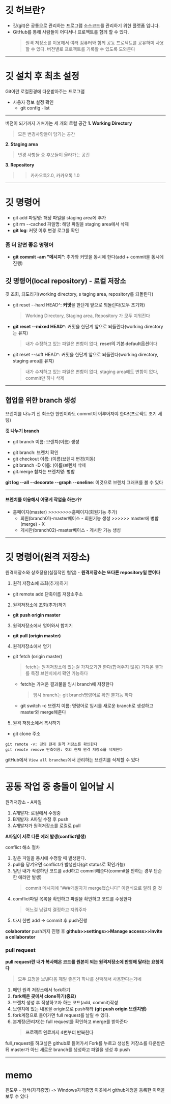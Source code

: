 # 깃 허브란?

- 깃(git)은 공통으로 관리하는 프로그램 소스코드를 관리하기 위한 플랫폼 입니다.
- GitHub를 통해 사람들이 어디서나 프로젝트를 함께 할 수 있다.
  > 원격 저장소를 이용해서 여러 컴퓨터와 함께 공동 프로젝트를 공유하며 사용할 수 있다.
  > 버전별로 프로젝트를 기록할 수 있도록 도와준다

---

# 깃 설치 후 최초 설정

Git이란 로컬환경에 다운받아주는 프로그램

- 사용자 정보 설정 확인
  - git config -list

---

버전이 되기까지 거쳐가는 세 개의 로컬 공간
**1. Working Directory**

> 모든 변경사항들이 담기는 공간

**2. Staging area**

> 변경 사항들 중 후보들이 올라가는 공간

**3. Repository**

> > 카카오톡2.0, 카카오톡 1.0

---

# 깃 명령어

- git add 파일명: 해당 파일을 staging area에 추가
- git rm --cached 파일명: 해당 파일을 staging area에서 삭제
- **git log**: 커밋 이후 변경 로그를 확인

### 좀 더 알면 좋은 명령어

- **git commit -am "메시지"**: 추가와 커밋을 동시에 한다(add + commit을 동시에 진행)

## 깃 명령어(local repository) - 로컬 저장소

깃 조회, 되도리기(working directory, s taging area, repository를 되돌린다)

- git reset --hard HEAD^: **커밋**을 한단계 앞으로 되돌린다(모두 초기화)
  > Working Directory, Staging area, Repository 가 모두 지워진다
- **git reset --mixed HEAD^**: 커밋을 한단계 앞으로 되돌린다(working directory는 유지)
  > 내가 수정하고 있는 파일은 변함이 없다, **reset의 기본 default옵션**이다
- git reset --soft HEAD^: 커밋을 한단계 앞으로 되돌린다(working directory, staging area를 유지)
  > 내가 수저하고 있는 파일은 변함이 없다, staging area에도 변함이 없다, commit만 하나 삭제

---

## 협업을 위한 branch 생성

브랜치를 나누기 전 최소한 한번이라도 commit이 이루어져야 한다!(프로젝트 초기 세팅)

**깃 나누기 branch**

- git branch 이름: 브렌치(이름) 생성
  >
- git branch: 브렌치 확인
- git checkout 이름: (이름)브렌치 변경(이동)
- git branch -D 이름: (이름)브렌치 삭제
- git.merge 합치는 브렌치명: 병합

**git log --all --decorate --graph --oneline**: 이것으로 브렌치 그래프를 볼 수 있다

---

#### 브렌치를 이용해서 어떻게 작업을 하는가?

- 홈페이지(master) >>>>>>>>홈페이지(회원기능 추가)
  - 회원(branch01)-master베이스 - 회원기능 생성 >>>>>> master에 병합(merge) - X
  - 게시판(branch02)-master베이스 - 게시판 기능 생성

---

# 깃 명령어(원격 저장소)

원격저장소와 상호장용(실질적인 협업) - **원격저장소는 또다른 repository일 뿐이다**

1. 원격 저장소에 조회(추가)하기

- git remote add 단축이름 저장소주소

2. 원격저장소에 조회(추가)하기

- **git push origin master**

3. 원격저장소에서 얻어와서 합치기

- **git pull (origin master)**

4. 원격저장소에서 얻기

- git fetch (origin master)
  > fetch는 원격저장소에 있는걸 가져오기만 한다(합쳐주지 않음)
  > 가져온 결과를 특정 브렌치에서 확인 가능하다
  - fetch는 가져온 결과물을 임시 branch에 저장한다
    > 임시 branch는 git branch명령어로 확인 불가능 하다
  - git switch -c 브렌치 이름: 명령어로 임시를 새로운 branch로 생성하고 master와 merge해준다

5. 원격 저장소에서 복사하기

- git clone 주소

```
git remote -v: 깃의 현재 원격 저장소를 확인한다
git remote remove 단축이름: 깃의 현재 원격 저장소를 삭제한다

```

gitHub에서 `View all branches`에서 관리하는 브렌치를 삭제할 수 있다

---

# 공동 작업 중 충돌이 일어날 시

원격저장소 - A파일

1. A개발자: 로컬에서 수정중
2. B개발자: A파일 수정 후 push
3. A개발자가 원격저장소를 로컬로 pull

**A파일이 서로 다른 에러 발생(conflict발생)**

conflict 해소 절차

1. 같은 파일을 동시에 수정할 때 발생한다.
2. pull을 당겨오면 conflict가 발생한다(git status로 확인가능)
3. 일단 내가 작성하던 코드를 add하고 commit해준다(commit을 안하는 경우 단순한 에러만 발생)
   > commit 메시지에 "###개발자가 merge했습니다" 이런식으로 알려 줄 것
4. comflict파일 목록을 확인하고 파일을 확인하고 코드를 수정한다
   > 어느걸 남길지 결정하고 지워주자
5. 다시 한번 add -> commit 후 push진행

**colaborator**
push까지 진행 후 **github>>settings>>Manage access>>Invite a collaborator**

### pull request

**pull request란 내가 복사해온 코드를 원본이 되는 원격저장소에 반영해 달라는 요청이다**

> 모두 요청을 보낸다음 제일 좋은거 하나를 선택해서 사용한다는거네

1. 메인 원격 저장소에서 fork하기
2. **fork해온 곳에서 clone하기(중요)**
3. 브렌치 생성 후 작성하고자 하는 코드(add, commit)작성
4. 브렌치에 있는 내용을 origin으로 push해라 **(git push origin 브렌치명)**
5. fork계정으로 들어가면 full request를 날릴 수 있다.
6. 본계정(관리자)는 full request를 확인하고 merge를 받아준다
   > **프로젝트 완료까지 4번부터 반복한다**

full_request를 하고싶은 github로 들어가서 Fork를 누르고 생성된 저장소를 다운받은 뒤
master가 아닌 새로운 branch를 생성하고 파일을 생성 후 push

---

# memo

윈도우 - 검색(자격증명) -> Windows자격증명
이곳에서 github계정을 등록한 이력을 보루 수 있다

